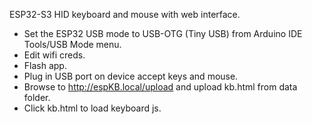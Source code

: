 ESP32-S3 HID keyboard and mouse with web interface.

* Set the ESP32 USB mode to USB-OTG (Tiny USB) from Arduino IDE Tools/USB Mode menu.
* Edit wifi creds.
* Flash app.
* Plug in USB port on device accept keys and mouse.
* Browse to http://espKB.local/upload and upload kb.html from data folder.
* Click kb.html to load keyboard js.
